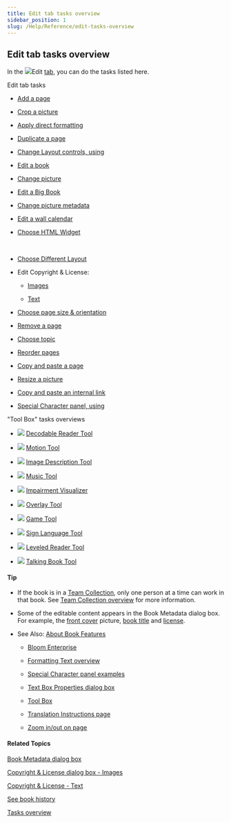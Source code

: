 ```yaml
---
title: Edit tab tasks overview
sidebar_position: 1
slug: /Help/Reference/edit-tasks-overview
---
```


## Edit tab tasks overview

In the ![](/ref-docs-assets/images/User_Interface/Tabs/EditTab.png)Edit [tab](../../User_Interface/Tabs/Tabs_overview.md), you can do the tasks listed here.

 

Edit tab tasks

-   [Add a page](Add_a_page.md)
    

-   [Crop a picture](Crop_a_picture.md)
    

-   [Apply direct formatting](../Basic_tasks/Formatting_text/Apply_direct_formatting.md)
    

-   [Duplicate a page](Duplicate_a_page.md)
    

-   [Change Layout controls, using](Using_the_Change_Layout_controls.md)
    

-   [Edit a book](Edit_a_book.md)
    

-   [Change picture](Change_picture.md)
    

-   [Edit a Big Book](Edit_a_Big_Book.md)
    

-   [Change picture metadata](Change_picture_metadata.md)
    

-   [Edit a wall calendar](Edit_a_calendar.md)
    

-   [Choose HTML Widget](Choose_an_HTML_Widget.md)
    

 

-   [Choose Different Layout](Choose_Different_Layout.md)
    

-   Edit Copyright & License:
    
    -   [Images](../../User_Interface/Dialog_boxes/Copyright_License_dialog_box_Images.md)
        
    -   [Text](../../User_Interface/Dialog_boxes/Copyright_License_dialog_box_Text.md)
        

-   [Choose page size & orientation](Choose_page_size_and_orientation.md)
    

-   [Remove a page](Remove_a_page.md)
    

-   [Choose topic](Choose_a_topic.md)
    

-   [Reorder pages](Reorder_pages.md)
    

-   [Copy and paste a page](Copy_and_paste_a_page.md)
    

-   [Resize a picture](Resize_a_picture.md)
    

-   [Copy and paste an internal link](Copy_and_paste_internal_link.md)

-   [Special Character panel, using](Using_the_Special_Characters_panel.md)

 

"Tool Box" tasks overviews

-   ![](/ref-docs-assets/images/Tasks/Edit_tasks/Decodable_Reader_Tool/Decodable_Reader_Tool_icon.png) [Decodable Reader Tool](Decodable_Reader_Tool/Decodable_Reader_Tool_overview.md)
    

-   ![](/ref-docs-assets/images/Tasks/Edit_tasks/Motion_Tool/PanZoomIcon.png) [Motion Tool](Motion_Tool/Motion_Tool_overview.md)
    

-   ![](/ref-docs-assets/images/Tasks/Edit_tasks/Image_Description_Tool/ImageDescriptionTool_Blue.png) [Image Description Tool](Image_Description_Tool/Image_Description_Tool_overview.md)
    

-   ![](/ref-docs-assets/images/Tasks/Edit_tasks/Music_Tool/MusicToolIcon.png) [Music Tool](Music_Tool/Music_Tool_overview.md)
    

-   ![](/ref-docs-assets/images/Tasks/Edit_tasks/Impairment_Visualizer/ImpairmentVisualizerBlueIcon.png) [Impairment Visualizer](Impairment_Visualizer/Impairment_Visualizer_overview.md)
    

-   ![](/ref-docs-assets/images/Tasks/Edit_tasks/Overlay_Tool/Overlay%20Tool%20Icon.png) [Overlay Tool](Overlay_Tool/Overlay_Tool_overview.md)
    

-   ![](/ref-docs-assets/images/Tasks/Edit_tasks/Game_Tool/GameToolIcon.png) [Game Tool](Game_Tool/Game_Tool_overview.md)
    

-   ![](/ref-docs-assets/images/Tasks/Edit_tasks/Sign_Language_Tool/VideoPlaceHolderSMALLblue.png) [Sign Language Tool](Sign_Language_Tool/Sign_Language_Tool_overview.md)
    

-   ![](/ref-docs-assets/images/Tasks/Edit_tasks/Leveled_Reader_Tool/Leveled_Reader_Tool_icon.png) [Leveled Reader Tool](Leveled_Reader_Tool/Leveled_Reader_Tool_overview.md)
    

-   ![](/ref-docs-assets/images/Tasks/Edit_tasks/Record_Audio/TalkingBookToolIcon.png) [Talking Book Tool](Record_Audio/Talking_Book_Tool_overview.md)

#### Tip

-   If the book is in a [Team Collection](../../Concepts/Team_Collection.md), only one person at a time can work in that book. See [Team Collection overview](../Basic_tasks/Team_Collections/Team_Collections_overview.md) for more information.
    
-   Some of the editable content appears in the Book Metadata dialog box. For example, the [front cover](../../Concepts/Front_Cover_page.md) picture, [book title](../../Concepts/Book_Title.md) and [license](../../Concepts/Licenses_examples.md).
    
-   See Also: [About Book Features](../Publish_tasks/Features.md)
    
    -   [Bloom Enterprise](Enterprise/EnterpriseRequired.md)
        
    -   [Formatting Text overview](../Basic_tasks/Formatting_text/Formatting_Text_overview.md)
        
    -   [Special Character panel examples](Special_Characters_panel_examples.md)
        
    -   [Text Box Properties dialog box](../../User_Interface/Dialog_boxes/Text_Box_Properties_dialog_box.md)
        
    -   [Tool Box](../../Concepts/Tool_Box.md)
        
    -   [Translation Instructions page](../../Concepts/Translation_Instructions.md)
        
    -   [Zoom in/out on page](../Basic_tasks/Zoom_in_out_on_page.md)
        

#### Related Topics

[Book Metadata dialog box](../../User_Interface/Dialog_boxes/Book_Metadata_dialog_box.md)

[Copyright & License dialog box - Images](../../User_Interface/Dialog_boxes/Copyright_License_dialog_box_Images.md)

[Copyright & License - Text](../../User_Interface/Dialog_boxes/Copyright_License_dialog_box_Text.md)

[See book history](../Basic_tasks/See_book_history.md)

[Tasks overview](../Tasks_overview.md)